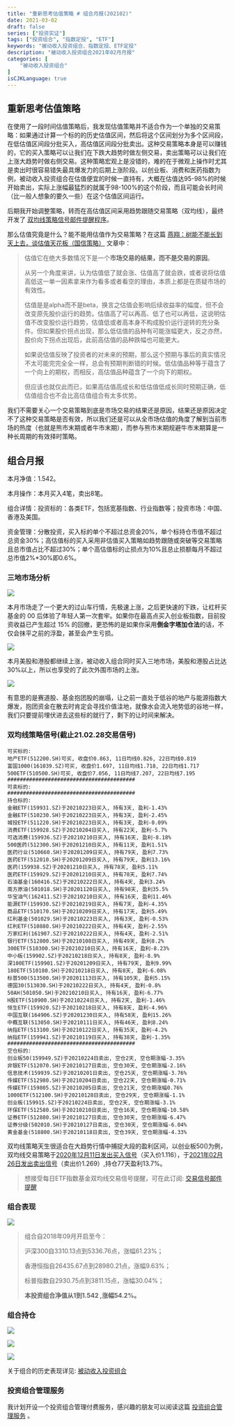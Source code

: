 ```yaml
---
title: "重新思考估值策略 # 组合月报(202102)"
date: 2021-03-02
draft: false
series: ["投资实证"]
tags: ["投资组合", "指数定投", "ETF"]
keywords: "被动收入投资组合、指数定投、ETF定投"
description: "被动收入投资组合2021年02月月报"
categories: [
    "被动收入投资组合"
]
isCJKLanguage: true
---
```


## 重新思考估值策略

在使用了一段时间估值策略后，我发现估值策略并不适合作为一个单独的交易策略：如果通过计算一个标的的历史估值区间，然后将这个区间划分为多个区间段，在低估值区间段分批买入，高估值区间段分批卖出。这种交易策略本身是可以赚钱的，它的买入策略可以让我们在下跌大趋势时做左侧交易，卖出策略可以让我们在上涨大趋势时做右侧交易。这种策略宏观上是没错的，难的在于微观上操作时尤其是卖出时很容易错失最具爆发力的后期上涨阶段。以创业板、消费和医药指数为例，被动收入投资组合在估值便宜的时候一直持有，大概在估值达95-98%的时候开始卖出，实际上涨幅最猛烈的就属于98-100%的这个阶段，而且可能会长时间（比一般人想象的要久一些）在这个估值区间运行。

后期我开始调整策略，转而在高估值区间采用趋势跟随交易策略（双均线），最终开发了 [双均线策略信号邮件提醒程序](https://money.i365.tech/)。

那么估值究竟是什么？能不能用估值作为交易策略？在这篇 [燕翔：树能不能长到天上去，谈估值天花板（国信策略）](https://mp.weixin.qq.com/s/2dNo-QXZ-ipkAQW44B8-NA) 文章中：

> 估值它在绝大多数情况下是一个**市场交易的结果，而不是交易的原因**。
>
> 从另一个角度来讲，认为估值低了就会涨、估值高了就会跌，或者说将估值高低这一单一因素拿来作为看多或者看空的理由，本质上都是在质疑市场的有效性。
>
> 估值是是alpha而不是beta，换言之估值会影响后续收益率的幅度，但不会改变原先股价运行的趋势。估值高了可以再高、低了也可以再低，这说明估值不改变股价运行趋势，估值低或者高本身不构成股价运行逆转的充分条件。但如果股价拐点出现，那么低估值的品种有可能涨幅更大，反之亦然，股价向下拐点出现后，此前高估值的品种跌幅也可能更大。
>
> 如果说估值反映了投资者的对未来的预期，那么这个预期与事后的真实情况不太可能完完全全一样，总会有预期判断错的时候。低估值品种等于蕴含了一个向上的期权，而相反，高估值品种蕴含了一个向下的期权。
>
> 但应该也就仅此而已，如果高估值高成长和低估值低成长同时预期正确，低估值组合也不会比高估值组合有太多优势。

我们不需要关心一个交易策略到底是市场交易的结果还是原因，结果还是原因决定不了这种交易策略是否有效，所以我们还是可以从全市场估值的角度了解到当前市场的热度（也就是熊市末期或者牛市末期），而参与熊市末期规避牛市末期算是一种长周期的有效择时策略。

## 组合月报

本月净值：1.542。

本月操作：本月买入4笔，卖出8笔。

组合详情：投资标的：各类ETF，包括宽基指数、行业指数等；投资市场：中国、香港及美国。

资金管理：分散投资，买入标的单个不超过总资金20%，单个标持仓市值不超过总资金30%；高估值标的买入采用非估值买入策略如趋势跟随或突破等交易策略且总市值占比不超过30%；单个高估值标的止损点为10%且总止损额每月不超过总市值2%*30%即0.6%。

### 三地市场分析

![](https://img.bmpi.dev/450704ec-64ce-b71d-4b88-0423eb57f68c.png)

本月市场走了一个更大的过山车行情，先极速上涨，之后更快速的下跌，让杠杆买基金的 00 后体验了年轻人第一次套牢。如果你在最高点买入创业板指数，目前投资收益已产生超过 15% 的回撤，更恐怖的是如果你采用**倒金字塔加仓法**的话，不仅会抹平之前的浮盈，甚至会产生亏损。

![](https://img.bmpi.dev/91e4441c-86bd-5921-ca37-3348b0d56b1e.png)

本月美股和港股都继续上涨，被动收入组合同时买入三地市场，美股和港股占比达30%以上，所以也享受的了此次外围市场的上涨。

![](https://img.bmpi.dev/e0ebf6e5-7c12-d571-d908-ffd9dac80b1c.png)

有意思的是赛道股、基金抱团股的崩塌，让之前一直处于低谷的地产与能源指数大爆发，抱团资金在散去时肯定会寻找价值洼地，就像水会流入地势低的谷地一样，我们只要提前埋伏进去这些标的就行了，剩下的让时间来解决。

### 双均线策略信号(截止21.02.28交易信号)

```
可买标的:
地产ETF(512200.SH)可买, 收盘价0.863, 11日均线0.826, 22日均线0.819
富国1000(161039.SZ)可买, 收盘价1.697, 11日均线1.718, 22日均线1.717
500ETF(510500.SH)可买, 收盘价7.056, 11日均线7.207, 22日均线7.195
#########################################
可卖标的:
#########################################
持仓标的:
金融ETF(159931.SZ)于20210223日买入, 持有3天, 盈利-1.43%
金融ETF(510230.SH)于20210223日买入, 持有3天, 盈利-2.45%
城投ETF(511220.SH)于20210223日买入, 持有3天, 盈利-0.09%
消费ETF(159928.SZ)于20210204日买入, 持有22天, 盈利-5.7%
可选消费(159936.SZ)于20210210日买入, 持有16天, 盈利-8.18%
500医药(512300.SH)于20201210日买入, 持有11天, 盈利1.51%
医药行业(510660.SH)于20201209日买入, 持有79天, 盈利7.73%
医药ETF(512010.SH)于20201209日买入, 持有79天, 盈利13.16%
医药(159938.SZ)于20201210日买入, 持有78天, 盈利5.11%
医药ETF(159929.SZ)于20201210日买入, 持有78天, 盈利7.74%
石油基金(160416.SZ)于20210222日买入, 持有4天, 盈利3.24%
南方原油(501018.SH)于20201120日买入, 持有98天, 盈利35.5%
华宝油气(162411.SZ)于20210210日买入, 持有16天, 盈利11.46%
能源ETF(159930.SZ)于20210219日买入, 持有7天, 盈利-4.35%
商品ETF(510170.SH)于20210209日买入, 持有17天, 盈利5.49%
红利基金(501029.SH)于20210223日买入, 持有3天, 盈利-0.53%
红利ETF(510880.SH)于20210222日买入, 持有4天, 盈利-2.55%
万家红利(161907.SZ)于20210222日买入, 持有4天, 盈利-2.51%
银行ETF(512800.SH)于20210108日买入, 持有49天, 盈利8.2%
300ETF(510300.SH)于20210210日买入, 持有16天, 盈利-8.23%
中小板(159902.SZ)于20210218日买入, 持有8天, 盈利-8.9%
深100ETF(159901.SZ)于20201209日买入, 持有79天, 盈利9.99%
180ETF(510180.SH)于20210218日买入, 持有8天, 盈利-6.08%
标普500(513500.SH)于20201113日买入, 持有105天, 盈利5.15%
德国30(513030.SH)于20210222日买入, 持有4天, 盈利-0.8%
50AH(501050.SH)于20210210日买入, 持有16天, 盈利-6.77%
H股ETF(510900.SH)于20210224日买入, 持有2天, 盈利-1.46%
恒生ETF(159920.SZ)于20210218日买入, 持有8天, 盈利-4.96%
中国互联(164906.SZ)于20201230日买入, 持有58天, 盈利15.26%
中概互联(513050.SH)于20210111日买入, 持有46天, 盈利8.24%
纳指ETF(513100.SH)于20210122日买入, 持有35天, 盈利-4.2%
纳指ETF(159941.SZ)于20210119日买入, 持有38天, 盈利-1.35%
#########################################
空仓标的:
创业板50(159949.SZ)于20210224日卖出, 空仓2天, 空仓期涨幅-3.35%
非银ETF(512070.SH)于20210127日卖出, 空仓30天, 空仓期涨幅-2.16%
信息技术(159939.SZ)于20210201日卖出, 空仓25天, 空仓期涨幅-3.76%
传媒ETF(512980.SH)于20210204日卖出, 空仓22天, 空仓期涨幅-0.71%
传媒ETF(159805.SZ)于20210205日卖出, 空仓21天, 空仓期涨幅0.76%
1000ETF(512100.SH)于20210128日卖出, 空仓29天, 空仓期涨幅-1.1%
创业板(159915.SZ)于20210224日卖出, 空仓2天, 空仓期涨幅-3.1%
环保ETF(512580.SH)于20210210日卖出, 空仓16天, 空仓期涨幅-10.58%
证券ETF(512880.SH)于20210127日卖出, 空仓30天, 空仓期涨幅-6.47%
证券分级(502010.SH)于20210127日卖出, 空仓30天, 空仓期涨幅-6.04%
黄金基金(518800.SH)于20210118日卖出, 空仓39天, 空仓期涨幅-4.33%
```

双均线策略天生很适合在大趋势行情中捕捉大段的盈利区间，以创业板50()为例，双均线交易策略于[2020年12月11日发出买入信号](https://www.i365.tech/invest-alchemy/data/strategy/double-ma/20201211.txt)（买入价1.116），于[2021年02月26日发出卖出信号](https://www.i365.tech/invest-alchemy/data/strategy/double-ma/20210226.txt)（卖出价1.269）,持仓77天盈利13.7%。

> 想接受每日ETF指数基金双均线交易信号提醒，可在此订阅: [交易信号邮件提醒](https://money.i365.tech/)

### 组合表现

![](https://img.bmpi.dev/28a8c22b-f064-8846-2f58-17f3d9749be2.png)

> 组合自2018年09月开启至今：
> 
> 沪深300自3310.13点到5336.76点，涨幅61.23%；
> 
> 香港恒指自26435.67点到28980.21点，涨幅9.63%；
> 
> 标普指数自2930.75点到3811.15点，涨幅30.04%；
> 
> **本投资组合净值从1到1.542 ,涨幅54.2%。**

### 组合持仓

![](https://img.bmpi.dev/e4ea456e-d994-daf4-d5c0-e300a032dd37.png)

![](https://img.bmpi.dev/c1afa437-c83e-b13f-799b-a0a5be55b55c.png)

![](https://img.bmpi.dev/b65e9866-9ea3-1e87-1370-462b5af48449.png)

关于组合的历史表现详见: [被动收入投资组合](https://www.notion.so/mdw/e0ed086e701a4d0aaa4839d2c7aa62ea)

### 投资组合管理服务

我计划开设一个投资组合管理付费服务，感兴趣的朋友可以阅读这篇 [投资组合管理服务](/invest/) 。
